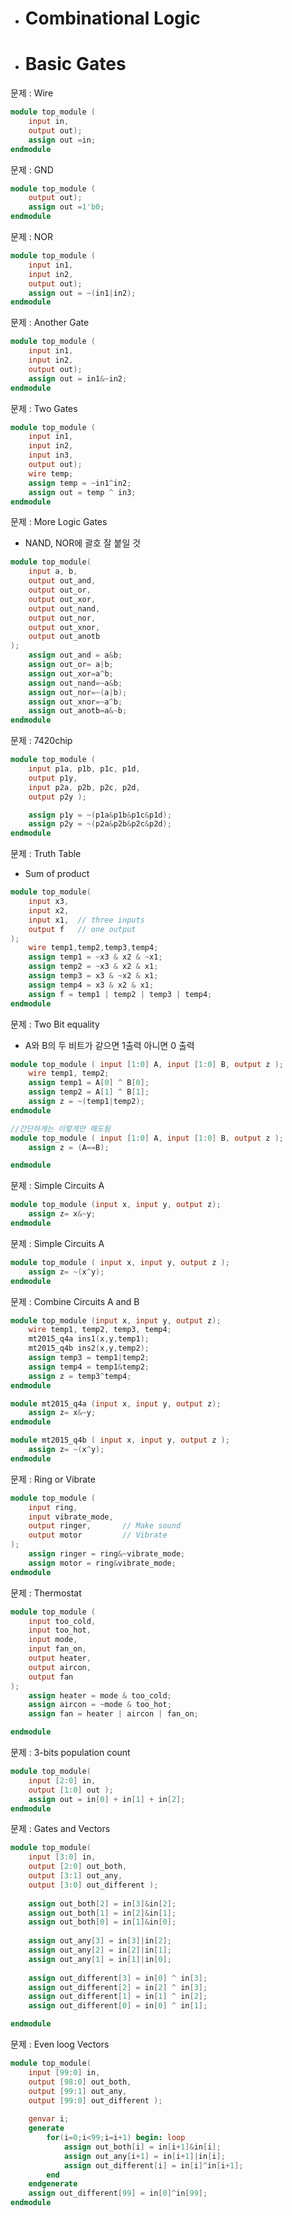 
- # Combinational Logic
- # Basic Gates

문제 : Wire
```verilog
module top_module (
    input in,
    output out);
	assign out =in;
endmodule
```

문제 : GND
```verilog
module top_module (
    output out);
	assign out =1'b0;
endmodule
```

문제 : NOR
```verilog
module top_module (
    input in1,
    input in2,
    output out);
    assign out = ~(in1|in2);
endmodule
```

문제 : Another Gate
```verilog
module top_module (
    input in1,
    input in2,
    output out);
    assign out = in1&~in2;
endmodule
```

문제 : Two Gates
```verilog
module top_module (
    input in1,
    input in2,
    input in3,
    output out);
	wire temp;
    assign temp = ~in1^in2;
    assign out = temp ^ in3;
endmodule
```

문제 : More Logic Gates
- NAND, NOR에 괄호 잘 붙일 것
```verilog
module top_module( 
    input a, b,
    output out_and,
    output out_or,
    output out_xor,
    output out_nand,
    output out_nor,
    output out_xnor,
    output out_anotb
);
    assign out_and = a&b;
    assign out_or= a|b;
    assign out_xor=a^b;
    assign out_nand=~a&b;
    assign out_nor=~(a|b);
    assign out_xnor=~a^b;
    assign out_anotb=a&~b;
endmodule

```

문제 : 7420chip
```verilog
module top_module ( 
    input p1a, p1b, p1c, p1d,
    output p1y,
    input p2a, p2b, p2c, p2d,
    output p2y );

    assign p1y = ~(p1a&p1b&p1c&p1d);
    assign p2y = ~(p2a&p2b&p2c&p2d);
endmodule

```

문제 : Truth Table
- Sum of product
```verilog
module top_module( 
    input x3,
    input x2,
    input x1,  // three inputs
    output f   // one output
);
	wire temp1,temp2,temp3,temp4;
    assign temp1 = ~x3 & x2 & ~x1;
    assign temp2 = ~x3 & x2 & x1;
    assign temp3 = x3 & ~x2 & x1;
    assign temp4 = x3 & x2 & x1;
    assign f = temp1 | temp2 | temp3 | temp4;
endmodule
```

문제 : Two Bit equality
- A와 B의 두 비트가 같으면 1출력 아니면 0 출력
```verilog
module top_module ( input [1:0] A, input [1:0] B, output z ); 
	wire temp1, temp2;
    assign temp1 = A[0] ^ B[0];
    assign temp2 = A[1] ^ B[1];
    assign z = ~(temp1|temp2);
endmodule

//간단하게는 이렇게만 해도됨 
module top_module ( input [1:0] A, input [1:0] B, output z ); 
    assign z = (A==B);

endmodule
```

문제 : Simple Circuits A
```verilog
module top_module (input x, input y, output z);
	assign z= x&~y;
endmodule
```

문제 : Simple Circuits A
```verilog
module top_module ( input x, input y, output z );
    assign z= ~(x^y);
endmodule
```

문제 : Combine Circuits A and B
```verilog
module top_module (input x, input y, output z);
	wire temp1, temp2, temp3, temp4;
    mt2015_q4a ins1(x,y,temp1);
    mt2015_q4b ins2(x,y,temp2);
    assign temp3 = temp1|temp2;
    assign temp4 = temp1&temp2;
    assign z = temp3^temp4;
endmodule

module mt2015_q4a (input x, input y, output z);
	assign z= x&~y;
endmodule

module mt2015_q4b ( input x, input y, output z );
    assign z= ~(x^y);
endmodule
```

문제 : Ring or Vibrate
```verilog
module top_module (
    input ring,
    input vibrate_mode,
    output ringer,       // Make sound
    output motor         // Vibrate
);
	assign ringer = ring&~vibrate_mode;
    assign motor = ring&vibrate_mode;
endmodule
```

문제 : Thermostat
```verilog
module top_module (
    input too_cold,
    input too_hot,
    input mode,
    input fan_on,
    output heater,
    output aircon,
    output fan
); 
	assign heater = mode & too_cold;
	assign aircon = ~mode & too_hot;
	assign fan = heater | aircon | fan_on;

endmodule
```

문제 : 3-bits population count
```verilog
module top_module( 
    input [2:0] in,
    output [1:0] out );
    assign out = in[0] + in[1] + in[2];
endmodule
```

문제 : Gates and Vectors
```verilog
module top_module( 
    input [3:0] in,
    output [2:0] out_both,
    output [3:1] out_any,
    output [3:0] out_different );
    
    assign out_both[2] = in[3]&in[2];
    assign out_both[1] = in[2]&in[1];
    assign out_both[0] = in[1]&in[0];
    
    assign out_any[3] = in[3]|in[2];
    assign out_any[2] = in[2]|in[1];
    assign out_any[1] = in[1]|in[0];
    
    assign out_different[3] = in[0] ^ in[3];
    assign out_different[2] = in[2] ^ in[3];
    assign out_different[1] = in[1] ^ in[2];
    assign out_different[0] = in[0] ^ in[1];

endmodule
```

문제 : Even loog Vectors
```verilog
module top_module( 
    input [99:0] in,
    output [98:0] out_both,
    output [99:1] out_any,
    output [99:0] out_different );
	
    genvar i;
    generate
        for(i=0;i<99;i=i+1) begin: loop
            assign out_both[i] = in[i+1]&in[i];
            assign out_any[i+1] = in[i+1]|in[i];
            assign out_different[i] = in[i]^in[i+1];
        end
    endgenerate
    assign out_different[99] = in[0]^in[99];
endmodule
```